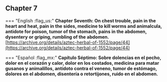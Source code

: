 ## Chapter 7  

=== "English :flag_us:"
    **Chapter Seventh: On chest trouble, pain in the heart and heat, pain in the sides, medicine to kill worms and animalcula, antidote for poison, tumor of the stomach, pains in the abdomen, dysentery or griping, rumbling of the abdomen.**  
    [https://archive.org/details/aztec-herbal-of-1552/page/44](https://archive.org/details/aztec-herbal-of-1552/page/44)  


=== "Español :flag_mx:"
    **Capítulo Séptimo: Sobre dolencias en el pecho, dolor en el corazón y calor, dolor en los costados, medicina para matar gusanos y animalillos, antídoto contra el veneno, tumor de estómago, dolores en el abdomen, disentería o retortijones, ruido en el abdomen.**  

